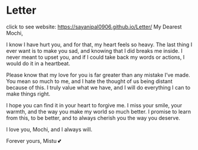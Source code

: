 # Letter

click to see website: https://sayanipal0906.github.io/Letter/
My Dearest Mochi,

I know I have hurt you, and for that, my heart feels so heavy. The last thing I ever want is to make you sad, and knowing that I did breaks me inside. I never meant to upset you, and if I could take back my words or actions, I would do it in a heartbeat.

Please know that my love for you is far greater than any mistake I’ve made. You mean so much to me, and I hate the thought of us being distant because of this. I truly value what we have, and I will do everything I can to make things right.

I hope you can find it in your heart to forgive me. I miss your smile, your warmth, and the way you make my world so much better. I promise to learn from this, to be better, and to always cherish you the way you deserve.

I love you, Mochi, and I always will.

Forever yours,
Mistu 💕
